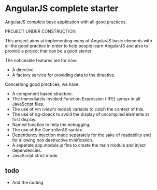 # AngularJS complete starter
AngularJS complete base application with all good practices.

PROJECT UNDER CONSTRUCTION

This project aims at implementing many of AngularJS basic elements with all the good practice in order to help people learn AngularJS and also to provide a project that can be a good starter.

The noticeable features are for now:
- A directive.
- A factory service for providing data to the directive.

Concerning good practices, we have:
- A component based structure.
- The Immediately Invoked Function Expression (IIFE) syntax in all JavaScript files.
- The use of vm (view's model) variable to catch the context of this.
- The use of ng-cloack to avoid the display of uncompiled elements at first display.
- Named function to help the debugging.
- The use of the ControllerAS syntax.
- Dependency injection made separately for the sake of readability and for allowing non destructive minification.
- A separate app.module.js fine to create the main module and inject dependencies.
- JavaScript strict mode.

## todo
- Add the routing

